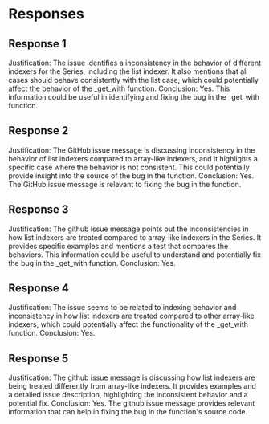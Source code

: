 # Responses
## Response 1
Justification: The issue identifies a inconsistency in the behavior of different indexers for the Series, including the list indexer. It also mentions that all cases should behave consistently with the list case, which could potentially affect the behavior of the _get_with function.
Conclusion: Yes. This information could be useful in identifying and fixing the bug in the _get_with function.

## Response 2
Justification: The GitHub issue message is discussing inconsistency in the behavior of list indexers compared to array-like indexers, and it highlights a specific case where the behavior is not consistent. This could potentially provide insight into the source of the bug in the function.
Conclusion: Yes. The GitHub issue message is relevant to fixing the bug in the function.

## Response 3
Justification: The github issue message points out the inconsistencies in how list indexers are treated compared to array-like indexers in the Series. It provides specific examples and mentions a test that compares the behaviors. This information could be useful to understand and potentially fix the bug in the _get_with function.
Conclusion: Yes.

## Response 4
Justification: The issue seems to be related to indexing behavior and inconsistency in how list indexers are treated compared to other array-like indexers, which could potentially affect the functionality of the _get_with function.
Conclusion: Yes.

## Response 5
Justification: The github issue message is discussing how list indexers are being treated differently from array-like indexers. It provides examples and a detailed issue description, highlighting the inconsistent behavior and a potential fix.
Conclusion: Yes. The github issue message provides relevant information that can help in fixing the bug in the function's source code.

